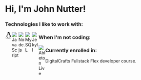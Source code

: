 # Hi, I'm John Nutter!

### Technologies I like to work with: 
<img align="left" alt="Linux" width="22px" src="https://github.com/jnutterdev/simple-icons/blob/develop/icons/linux.svg" />
<img align="left" alt="JavaScript" width="22px" src="https://github.com/jnutterdev/simple-icons/blob/develop/icons/javascript.svg" />
<img align="left" alt="Node.js" width="22px" src="https://github.com/jnutterdev/simple-icons/blob/develop/icons/node-dot-js.svg" />
<img align="left" alt="MySQL" width="22px" src="https://github.com/jnutterdev/simple-icons/blob/develop/icons/javascript.svg" />
<img align="left" alt="Jekyll" width="22px" src="https://github.com/jnutterdev/simple-icons/blob/develop/icons/jekyll.svg" />

### When I'm not coding: 
<img align="left" alt="Ableton Live" width="22px" src="https://github.com/jnutterdev/simple-icons/blob/develop/icons/abletonlive.svg" />

### Currently enrolled in:
DigitalCrafts Fullstack Flex developer course.
